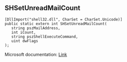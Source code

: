## SHSetUnreadMailCount

```
[DllImport("shell32.dll", CharSet = CharSet.Unicode)]
public static extern int SHSetUnreadMailCount(
   string pszMailAddress,
   int iCount,
   string pszShellExecuteCommand,
   uint dwFlags
);
```

Microsoft documentation: [Link](https://docs.microsoft.com/en-us/windows/win32/api/shellapi/nf-shellapi-shsetunreadmailcountw)

